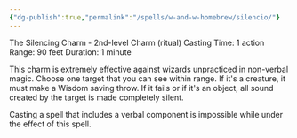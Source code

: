 ```yaml
---
{"dg-publish":true,"permalink":"/spells/w-and-w-homebrew/silencio/"}
---
```


The Silencing Charm - 2nd-level Charm (ritual) 
Casting Time: 1 action 
Range: 90 feet 
Duration: 1 minute 

This charm is extremely effective against wizards unpracticed in non-verbal magic. Choose one target that you can see within range. If it's a creature, it must make a Wisdom saving throw. If it fails or if it's an object, all sound created by the target is made completely silent. 

Casting a spell that includes a verbal component is impossible while under the effect of this spell.